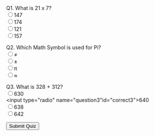<!DOCTYPE html>
<html>
<head>
<title>Math Quiz</title>
</head>
<body>
Q1. What is 21 x 7?<br>
<input type="radio" name="question1" id="correct1">147 <br>
<input type="radio" name="question1">174 <br>
<input type="radio" name="question1">121 <br>
<input type="radio" name="question1">157 <br>

Q2. Which Math Symbol is used for Pi?<br>
<input type="radio" name="question2" >≠ <br>
<input type="radio" name="question2">± <br>
<input type="radio" name="question2" id="correct2">π <br>
<input type="radio" name="question2">≈ <br>

Q3. What is 328 + 312?<br>
<input type="radio" name="question3" >630 <br>
<input type="radio" name="question3"id="correct3">640 <br>
<input type="radio" name="question3">638 <br>
<input type="radio" name="question3">642 <br>

<input type="submit" name="submit" value="Submit Quiz" onClick="result()">
<script type="text/javascript">
function result()
{
	var score=0;
	if(document.getElementById('correct1').checked)
		{	score++;
		}
	if(document.getElementById('correct2').checked)
		{	score++;
		}
	if(document.getElementById('correct3').checked)
		{	score++;
		}
 alert("Your score is:"+score);
 // to print on browser
 // document.write("Your score is:"+score);
}
</script>

</body>
</html>
